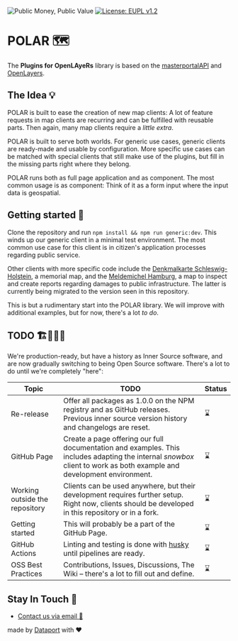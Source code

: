 ![Public Money, Public Value](https://img.shields.io/badge/Public%20Money-Public%20Value-red)
[![License: EUPL v1.2](https://img.shields.io/badge/License-EUPL%20v1.2-blue)](https://joinup.ec.europa.eu/collection/eupl/eupl-text-eupl-12)

# POLAR 🗺️

The **Plugins for OpenLAyeRs** library is based on the [masterportalAPI](https://bitbucket.org/geowerkstatt-hamburg/masterportalapi) and [OpenLayers](https://openlayers.org/).

## The Idea 💡

POLAR is built to ease the creation of new map clients: A lot of feature requests in map clients are recurring and can be fulfilled with reusable parts. Then again, many map clients require a _little extra_.

POLAR is built to serve both worlds. For generic use cases, generic clients are ready-made and usable by configuration. More specific use cases can be matched with special clients that still make use of the plugins, but fill in the missing parts right where they belong.

POLAR runs both as full page application and as component. The most common usage is as component: Think of it as a form input where the input data is geospatial.

## Getting started 🚀

Clone the repository and run `npm install && npm run generic:dev`. This winds up our generic client in a minimal test environment. The most common use case for this client is in citizen's application processes regarding public service.

Other clients with more specific code include the [Denkmalkarte Schleswig-Holstein](https://efi2.schleswig-holstein.de/dish/dish_client/index.html), a memorial map, and the [Meldemichel Hamburg](https://static.hamburg.de/kartenclient/prod/), a map to inspect and create reports regarding damages to public infrastructure. The latter is currently being migrated to the version seen in this repository.

This is but a rudimentary start into the POLAR library. We will improve with additional examples, but for now, there's a lot _to do_.

## TODO 🏗️👷‍♀️👷

We're production-ready, but have a history as Inner Source software, and are now gradually switching to being Open Source software. There's a lot to do until we're completely "here":

| Topic                          | TODO                                                                                                                                                                  | Status |
| ------------------------------ | --------------------------------------------------------------------------------------------------------------------------------------------------------------------- | ------ |
| Re-release                     | Offer all packages as 1.0.0 on the NPM registry and as GitHub releases. Previous inner source version history and changelogs are reset.                               | ⌛     |
| GitHub Page                    | Create a page offering our full documentation and examples. This includes adapting the internal _snowbox_ client to work as both example and development environment. | ⌛     |
| Working outside the repository | Clients can be used anywhere, but their development requires further setup. Right now, clients should be developed in this repository or in a fork.                   | ⌛     |
| Getting started                | This will probably be a part of the GitHub Page.                                                                                                                      | ⌛     |
| GitHub Actions                 | Linting and testing is done with [husky](https://github.com/typicode/husky) until pipelines are ready.                                                                | ⌛     |
| OSS Best Practices             | Contributions, Issues, Discussions, The Wiki – there's a lot to fill out and define.                                                                                  | ⌛     |

## Stay In Touch 💬

- [Contact us via email 📧](mailto:dataport-polar-support@dataport.de)

made by [Dataport](https://www.dataport.de/) with ❤️

